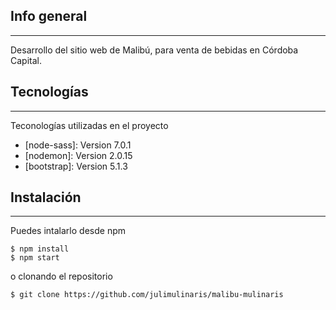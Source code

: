 ## Info general
***
Desarrollo del sitio web de Malibú, para venta de bebidas en Córdoba Capital.

## Tecnologías
***
Teconologías utilizadas en el proyecto
* [node-sass]: Version 7.0.1 
* [nodemon]: Version 2.0.15
* [bootstrap]: Version 5.1.3

## Instalación
***
Puedes intalarlo desde npm 
```
$ npm install
$ npm start
```

o clonando el repositorio
```
$ git clone https://github.com/julimulinaris/malibu-mulinaris

```

